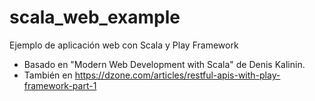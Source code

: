 # scala_web_example
Ejemplo de aplicación web con Scala y Play Framework

- Basado en "Modern Web Development with Scala" de Denis Kalinin.
- También en https://dzone.com/articles/restful-apis-with-play-framework-part-1



